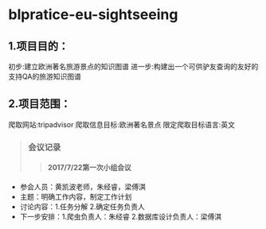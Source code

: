 # blpratice-eu-sightseeing
## 1.项目目的：
初步:建立欧洲著名旅游景点的知识图谱
进一步:构建出一个可供驴友查询的友好的支持QA的旅游知识图谱
## 2.项目范围：
爬取网站:tripadvisor
爬取信息目标:欧洲著名景点
限定爬取目标语言:英文


>### 会议记录
>>#### 2017/7/22第一次小组会议
- 参会人员：黄凯波老师，朱经睿，梁傅淇
- 主题：明确工作内容，制定工作计划
- 讨论内容：1.任务分解 2.确定任务负责人
- 下一步安排：1.爬虫负责人：朱经睿 2.数据库设计负责人：梁傅淇

